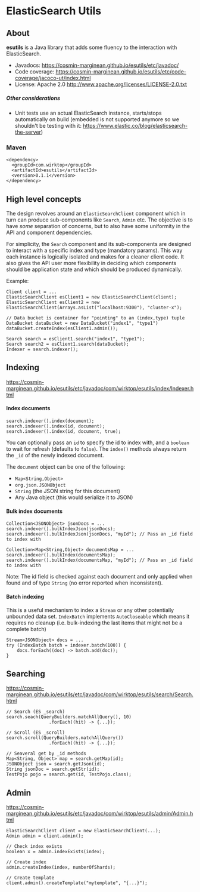 # ElasticSearch Utils

## About
**esutils** is a Java library that adds some fluency to the interaction with ElasticSearch.
* Javadocs: https://cosmin-marginean.github.io/esutils/etc/javadoc/ 
* Code coverage: https://cosmin-marginean.github.io/esutils/etc/code-coverage/jacoco-ut/index.html
* License: Apache 2.0 http://www.apache.org/licenses/LICENSE-2.0.txt

##### Other considerations
* Unit tests use an actual ElasticSearch instance, starts/stops automatically on build (embedded is not supported anymore so we shouldn't be testing with it: https://www.elastic.co/blog/elasticsearch-the-server)

### Maven

```
<dependency>
  <groupId>com.wirktop</groupId>
  <artifactId>esutils</artifactId>
  <version>0.1.1</version>
</dependency>
```

## High level concepts
The design revolves around an `ElasticSearchClient` component which in turn can produce sub-components like `Search`, `Admin` etc.
The objective is to have _some_ separation of concerns, but to also have some uniformity in the API and component dependencies.

For simplicity, the `Search` component and its sub-components are designed to interact with a specific index and type (mandatory params). This way each instance is logically isolated and makes for a cleaner client code. It also gives the API user more flexibility in deciding which components should be application state and which should be produced dynamically.

Example:
```
Client client = ...
ElasticSearchClient esClient1 = new ElasticSearchClient(client);
ElasticSearchClient esClient2 = new ElasticSearchClient(Arrays.asList("localhost:9300"), "cluster-x");

// Data bucket is container for "pointing" to an (index,type) tuple
DataBucket dataBucket = new DataBucket("index1", "type1")
dataBucket.createIndex(esClient1.admin());

Search search = esClient1.search("index1", "type1");
Search search2 = esClient1.search(dataBucket);
Indexer = search.indexer(); 
```

## Indexing
https://cosmin-marginean.github.io/esutils/etc/javadoc/com/wirktop/esutils/index/Indexer.html
#### Index documents
```
search.indexer().index(document);
search.indexer().index(id, document);
search.indexer().index(id, document, true);
```
You can optionally pass an `id` to specify the id to index with, and a `boolean` to wait for refresh (defaults to `false`).
The `index()` methods always return the `_id` of the newly indexed document.

The `document` object can be one of the following:
* `Map<String,Object>`
* `org.json.JSONObject`
* `String` (the JSON string for this document)
* Any Java object (this would serialize it to JSON)

#### Bulk index documents
```
Collection<JSONObject> jsonDocs = ...
search.indexer().bulkIndexJson(jsonDocs);
search.indexer().bulkIndexJson(jsonDocs, "myId"); // Pass an _id field to index with

Collection<Map<String,Object> documentsMap = ...
search.indexer().bulkIndex(documentsMap);
search.indexer().bulkIndex(documentsMap, "myId"); // Pass an _id field to index with
```
Note: The id field is checked against each document and only applied when found and of type `String` (no error reported when inconsistent).

#### Batch indexing
This is a useful mechanism to index a `Stream` or any other potentially unbounded data set.
`IndexBatch` implements `AutoCloseable` which means it requires no cleanup (i.e. bulk-indexing the last items that might not be a complete batch) 
```
Stream<JSONObject> docs = ...
try (IndexBatch batch = indexer.batch(100)) {
    docs.forEach((doc) -> batch.add(doc));
}
```

## Searching
https://cosmin-marginean.github.io/esutils/etc/javadoc/com/wirktop/esutils/search/Search.html
```
// Search (ES _search)
search.seach(QueryBuilders.matchAllQuery(), 10)
                .forEach((hit) -> {...});
                
// Scroll (ES _scroll)
search.scroll(QueryBuilders.matchAllQuery())
                .forEach((hit) -> {...});

// Seaveral get by _id methods
Map<String, Object> map = search.getMap(id);
JSONObject json = search.getJson(id);
String jsonDoc = search.getStr(id);
TestPojo pojo = search.get(id, TestPojo.class);
```

## Admin
https://cosmin-marginean.github.io/esutils/etc/javadoc/com/wirktop/esutils/admin/Admin.html
```
ElasticSearchClient client = new ElasticSearchClient(...);
Admin admin = client.admin();

// Check index exists
boolean x = admin.indexExists(index);

// Create index
admin.createIndex(index, numberOfShards);

// Create template
client.admin().createTemplate("mytemplate", "{...}");
```
